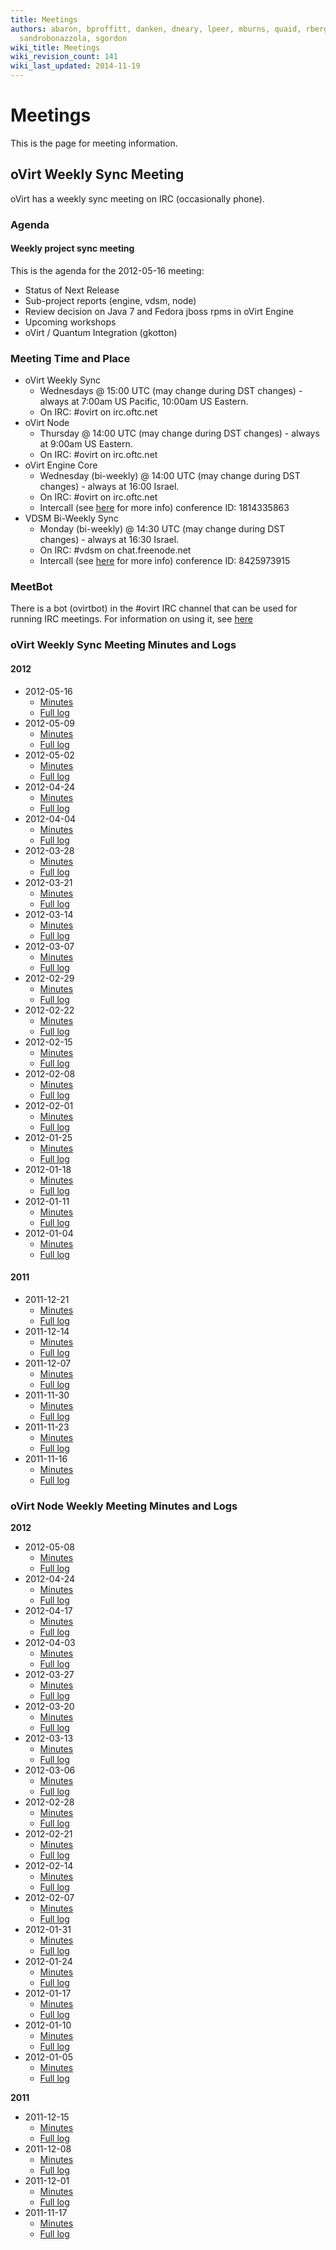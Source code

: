 ```yaml
---
title: Meetings
authors: abaron, bproffitt, danken, dneary, lpeer, mburns, quaid, rbergeron, rmiddle,
  sandrobonazzola, sgordon
wiki_title: Meetings
wiki_revision_count: 141
wiki_last_updated: 2014-11-19
---
```


# Meetings

This is the page for meeting information.

## oVirt Weekly Sync Meeting

oVirt has a weekly sync meeting on IRC (occasionally phone).

### Agenda

#### Weekly project sync meeting

This is the agenda for the 2012-05-16 meeting:

*   Status of Next Release
*   Sub-project reports (engine, vdsm, node)
*   Review decision on Java 7 and Fedora jboss rpms in oVirt Engine
*   Upcoming workshops
*   oVirt / Quantum Integration (gkotton)

### Meeting Time and Place

*   oVirt Weekly Sync
    -   Wednesdays @ 15:00 UTC (may change during DST changes) - always at 7:00am US Pacific, 10:00am US Eastern.
    -   On IRC: #ovirt on irc.oftc.net
*   oVirt Node
    -   Thursday @ 14:00 UTC (may change during DST changes) - always at 9:00am US Eastern.
    -   On IRC: #ovirt on irc.oftc.net
*   oVirt Engine Core
    -   Wednesday (bi-weekly) @ 14:00 UTC (may change during DST changes) - always at 16:00 Israel.
    -   On IRC: #ovirt on irc.oftc.net
    -   Intercall (see [here](intercall) for more info) conference ID: 1814335863
*   VDSM Bi-Weekly Sync
    -   Monday (bi-weekly) @ 14:30 UTC (may change during DST changes) - always at 16:30 Israel.
    -   On IRC: #vdsm on chat.freenode.net
    -   Intercall (see [here](intercall) for more info) conference ID: 8425973915

### MeetBot

There is a bot (ovirtbot) in the #ovirt IRC channel that can be used for running IRC meetings. For information on using it, see [here](http://wiki.debian.org/MeetBot)

### oVirt Weekly Sync Meeting Minutes and Logs

#### 2012

*   2012-05-16
    -   [Minutes](http://ovirt.org/meetings/ovirt/2012/ovirt.2012-05-16-14.00.html)
    -   [Full log](http://ovirt.org/meetings/ovirt/2012/ovirt.2012-05-16-14.00.log.html)
*   2012-05-09
    -   [Minutes](http://ovirt.org/meetings/ovirt/2012/ovirt.2012-05-09-14.00.html)
    -   [Full log](http://ovirt.org/meetings/ovirt/2012/ovirt.2012-05-09-14.00.log.html)
*   2012-05-02
    -   [Minutes](http://ovirt.org/meetings/ovirt/2012/ovirt.2012-05-02-14.00.html)
    -   [Full log](http://ovirt.org/meetings/ovirt/2012/ovirt.2012-05-02-14.00.log.html)
*   2012-04-24
    -   [Minutes](http://ovirt.org/meetings/ovirt/2012/ovirt.2012-04-24-14.00.html)
    -   [Full log](http://ovirt.org/meetings/ovirt/2012/ovirt.2012-04-24-14.00.log.html)
*   2012-04-04
    -   [Minutes](http://ovirt.org/meetings/ovirt/2012/ovirt.2012-04-04-15.01.html)
    -   [Full log](http://ovirt.org/meetings/ovirt/2012/ovirt.2012-04-04-15.01.log.html)
*   2012-03-28
    -   [Minutes](http://ovirt.org/meetings/ovirt/2012/ovirt.2012-03-28-15.01.html)
    -   [Full log](http://ovirt.org/meetings/ovirt/2012/ovirt.2012-03-28-15.01.log.html)
*   2012-03-21
    -   [Minutes](http://ovirt.org/meetings/ovirt/2012/ovirt.2012-03-21-15.07.html)
    -   [Full log](http://ovirt.org/meetings/ovirt/2012/ovirt.2012-03-21-15.07.log.html)
*   2012-03-14
    -   [Minutes](http://ovirt.org/meetings/ovirt/2012/ovirt.2012-03-14-15.02.html)
    -   [Full log](http://ovirt.org/meetings/ovirt/2012/ovirt.2012-03-14-15.02.log.html)
*   2012-03-07
    -   [Minutes](http://ovirt.org/meetings/ovirt/2012/ovirt.2012-03-07-15.09.html)
    -   [Full log](http://ovirt.org/meetings/ovirt/2012/ovirt.2012-03-07-15.09.log.html)
*   2012-02-29
    -   [Minutes](http://ovirt.org/meetings/ovirt/2012/ovirt.2012-02-29-15.02.html)
    -   [Full log](http://ovirt.org/meetings/ovirt/2012/ovirt.2012-02-29-15.02.log.html)
*   2012-02-22
    -   [Minutes](http://ovirt.org/meetings/ovirt/2012/ovirt.2012-02-22-15.00.html)
    -   [Full log](http://ovirt.org/meetings/ovirt/2012/ovirt.2012-02-22-15.00.log.html)
*   2012-02-15
    -   [Minutes](http://ovirt.org/meetings/ovirt/2012/ovirt.2012-02-15-15.01.html)
    -   [Full log](http://ovirt.org/meetings/ovirt/2012/ovirt.2012-02-15-15.01.log.html)
*   2012-02-08
    -   [Minutes](http://ovirt.org/meetings/ovirt/2012/ovirt.2012-02-08-15.01.html)
    -   [Full log](http://ovirt.org/meetings/ovirt/2012/ovirt.2012-02-08-15.01.log.html)
*   2012-02-01
    -   [Minutes](http://ovirt.org/meetings/ovirt/2012/ovirt.2012-02-01-15.02.html)
    -   [Full log](http://ovirt.org/meetings/ovirt/2012/ovirt.2012-02-01-15.02.log.html)
*   2012-01-25
    -   [Minutes](http://ovirt.org/meetings/ovirt/2012/ovirt.2012-01-25-15.00.html)
    -   [Full log](http://ovirt.org/meetings/ovirt/2012/ovirt.2012-01-25-15.00.log.html)
*   2012-01-18
    -   [Minutes](http://ovirt.org/meetings/ovirt/2012/ovirt.2012-01-18-15.08.html)
    -   [Full log](http://ovirt.org/meetings/ovirt/2012/ovirt.2012-01-18-15.08.log.html)
*   2012-01-11
    -   [Minutes](http://ovirt.org/meetings/ovirt/2012/ovirt.2012-01-11-15.01.html)
    -   [Full log](http://ovirt.org/meetings/ovirt/2012/ovirt.2012-01-11-15.01.log.html)
*   2012-01-04
    -   [Minutes](http://ovirt.org/meetings/ovirt/2012/ovirt.2012-01-04-15.01.html)
    -   [Full log](http://ovirt.org/meetings/ovirt/2012/ovirt.2012-01-04-15.01.log.html)

#### 2011

*   2011-12-21
    -   [Minutes](http://ovirt.org/meetings/ovirt/2011/ovirt.2011-12-21-15.00.html)
    -   [Full log](http://ovirt.org/meetings/ovirt/2011/ovirt.2011-12-21-15.00.log.html)
*   2011-12-14
    -   [Minutes](http://ovirt.org/meetings/ovirt/2011/ovirt.2011-12-14-15.00.html)
    -   [Full log](http://ovirt.org/meetings/ovirt/2011/ovirt.2011-12-14-15.00.log.html)
*   2011-12-07
    -   [Minutes](http://ovirt.org/meetings/ovirt/2011/ovirt.2011-12-07-15.00.html)
    -   [Full log](http://ovirt.org/meetings/ovirt/2011/ovirt.2011-12-07-15.00.log.html)
*   2011-11-30
    -   [Minutes](http://ovirt.org/meetings/ovirt/2011/ovirt.2011-11-30-15.00.html)
    -   [Full log](http://ovirt.org/meetings/ovirt/2011/ovirt.2011-11-30-15.00.log.html)
*   2011-11-23
    -   [Minutes](http://ovirt.org/meetings/ovirt/2011/ovirt.2011-11-23-15.00.html)
    -   [Full log](http://ovirt.org/meetings/ovirt/2011/ovirt.2011-11-23-15.00.log.html)
*   2011-11-16
    -   [Minutes](http://ovirt.org/meetings/ovirt/2011/ovirt.2011-11-16-15.00.html)
    -   [Full log](http://ovirt.org/meetings/ovirt/2011/ovirt.2011-11-16-15.00.log.html)

### oVirt Node Weekly Meeting Minutes and Logs

**2012**

*   2012-05-08
    -   [Minutes](http://ovirt.org/meetings/ovirt/2012/ovirt.2012-05-08-13.03.html)
    -   [Full log](http://ovirt.org/meetings/ovirt/2012/ovirt.2012-05-08-13.03.log.html)
*   2012-04-24
    -   [Minutes](http://ovirt.org/meetings/ovirt/2012/ovirt.2012-04-24-13.01.html)
    -   [Full log](http://ovirt.org/meetings/ovirt/2012/ovirt.2012-04-24-13.01.log.html)
*   2012-04-17
    -   [Minutes](http://ovirt.org/meetings/ovirt/2012/ovirt.2012-04-17-13.00.html)
    -   [Full log](http://ovirt.org/meetings/ovirt/2012/ovirt.2012-04-17-13.00.log.html)
*   2012-04-03
    -   [Minutes](http://ovirt.org/meetings/ovirt/2012/ovirt.2012-04-03-13.00.html)
    -   [Full log](http://ovirt.org/meetings/ovirt/2012/ovirt.2012-04-03-13.00.log.html)
*   2012-03-27
    -   [Minutes](http://ovirt.org/meetings/ovirt/2012/ovirt.2012-03-27-13.00.html)
    -   [Full log](http://ovirt.org/meetings/ovirt/2012/ovirt.2012-03-27-13.00.log.html)
*   2012-03-20
    -   [Minutes](http://ovirt.org/meetings/ovirt/2012/ovirt.2012-03-20-13.02.html)
    -   [Full log](http://ovirt.org/meetings/ovirt/2012/ovirt.2012-03-20-13.02.log.html)
*   2012-03-13
    -   [Minutes](http://ovirt.org/meetings/ovirt/2012/ovirt.2012-03-13-13.00.html)
    -   [Full log](http://ovirt.org/meetings/ovirt/2012/ovirt.2012-03-13-13.00.log.html)
*   2012-03-06
    -   [Minutes](http://ovirt.org/meetings/ovirt/2012/ovirt.2012-03-06-14.01.html)
    -   [Full log](http://ovirt.org/meetings/ovirt/2012/ovirt.2012-03-06-14.01.log.html)
*   2012-02-28
    -   [Minutes](http://ovirt.org/meetings/ovirt/2012/ovirt.2012-02-28-14.01.html)
    -   [Full log](http://ovirt.org/meetings/ovirt/2012/ovirt.2012-02-28-14.01.log.html)
*   2012-02-21
    -   [Minutes](http://ovirt.org/meetings/ovirt/2012/ovirt.2012-02-21-14.03.html)
    -   [Full log](http://ovirt.org/meetings/ovirt/2012/ovirt.2012-02-21-14.03.log.html)
*   2012-02-14
    -   [Minutes](http://ovirt.org/meetings/ovirt/2012/ovirt.2012-02-14-14.00.html)
    -   [Full log](http://ovirt.org/meetings/ovirt/2012/ovirt.2012-02-14-14.00.log.html)
*   2012-02-07
    -   [Minutes](http://ovirt.org/meetings/ovirt/2012/ovirt.2012-02-07-14.00.html)
    -   [Full log](http://ovirt.org/meetings/ovirt/2012/ovirt.2012-02-07-14.00.log.html)
*   2012-01-31
    -   [Minutes](http://ovirt.org/meetings/ovirt/2012/ovirt.2012-01-31-14.00.html)
    -   [Full log](http://ovirt.org/meetings/ovirt/2012/ovirt.2012-01-31-14.00.log.html)
*   2012-01-24
    -   [Minutes](http://ovirt.org/meetings/ovirt/2012/ovirt.2012-01-24-14.00.html)
    -   [Full log](http://ovirt.org/meetings/ovirt/2012/ovirt.2012-01-24-14.00.log.html)
*   2012-01-17
    -   [Minutes](http://ovirt.org/meetings/ovirt/2012/ovirt.2012-01-17-14.00.html)
    -   [Full log](http://ovirt.org/meetings/ovirt/2012/ovirt.2012-01-17-14.00.log.html)
*   2012-01-10
    -   [Minutes](http://ovirt.org/meetings/ovirt/2012/ovirt.2012-01-10-14.00.html)
    -   [Full log](http://ovirt.org/meetings/ovirt/2012/ovirt.2012-01-10-14.00.log.html)
*   2012-01-05
    -   [Minutes](http://ovirt.org/meetings/ovirt/2012/ovirt.2012-01-05-14.01.html)
    -   [Full log](http://ovirt.org/meetings/ovirt/2012/ovirt.2012-01-05-14.01.log.html)

**2011**

*   2011-12-15
    -   [Minutes](http://ovirt.org/meetings/ovirt/2011/ovirt.2011-12-15-14.00.html)
    -   [Full log](http://ovirt.org/meetings/ovirt/2011/ovirt.2011-12-15-14.00.log.html)
*   2011-12-08
    -   [Minutes](http://ovirt.org/meetings/ovirt/2011/ovirt.2011-12-08-14.00.html)
    -   [Full log](http://ovirt.org/meetings/ovirt/2011/ovirt.2011-12-08-14.00.log.html)
*   2011-12-01
    -   [Minutes](http://ovirt.org/meetings/ovirt/2011/ovirt.2011-12-01-14.00.html)
    -   [Full log](http://ovirt.org/meetings/ovirt/2011/ovirt.2011-12-01-14.00.log.html)
*   2011-11-17
    -   [Minutes](http://ovirt.org/meetings/ovirt/2011/ovirt.2011-11-17-14.01.html)
    -   [Full log](http://ovirt.org/meetings/ovirt/2011/ovirt.2011-11-17-14.01.log.html)
